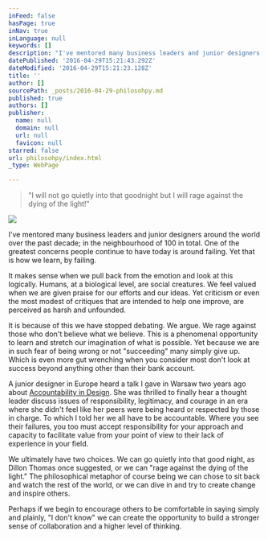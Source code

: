 ```yaml
---
inFeed: false
hasPage: true
inNav: true
inLanguage: null
keywords: []
description: "I've mentored many business leaders and junior designers around the world over the past decade; in the neighbourhood of 100 in total. One of the greatest concerns people continue to have today is around failing. Yet that is how we learn, by failing. "
datePublished: '2016-04-29T15:21:43.292Z'
dateModified: '2016-04-29T15:21:23.128Z'
title: ''
author: []
sourcePath: _posts/2016-04-29-philosohpy.md
published: true
authors: []
publisher:
  name: null
  domain: null
  url: null
  favicon: null
starred: false
url: philosohpy/index.html
_type: WebPage

---
```

> "I will not go quietly into that goodnight but I will rage against the dying of the light!"

![](https://the-grid-user-content.s3-us-west-2.amazonaws.com/552512ab-18d9-4235-977b-2bbd60924a0e.jpg)

I've mentored many business leaders and junior designers around the world over the past decade; in the neighbourhood of 100 in total. One of the greatest concerns people continue to have today is around failing. Yet that is how we learn, by failing. 

It makes sense when we pull back from the emotion and look at this logically. Humans, at a biological level, are social creatures. We feel valued when we are given praise for our efforts and our ideas. Yet criticism or even the most modest of critiques that are intended to help one improve, are perceived as harsh and unfounded. 

It is because of this we have stopped debating. We argue. We rage against those who don't believe what we believe. This is a phenomenal opportunity to learn and stretch our imagination of what is possible. Yet because we are in such fear of being wrong or not "succeeding" many simply give up. Which is even more gut wrenching when you consider most don't look at success beyond anything other than their bank account.

A junior designer in Europe heard a talk I gave in Warsaw two years ago about [Accountability in Design][0]. She was thrilled to finally hear a thought leader discuss issues of responsibility, legitimacy, and courage in an era where she didn't feel like her peers were being heard or respected by those in charge. To which I told her we all have to be accountable. Where you see their failures, you too must accept responsibility for your approach and capacity to facilitate value from your point of view to their lack of experience in your field.

We ultimately have two choices. We can go quietly into that good night, as Dillon Thomas once suggested, or we can "rage against the dying of the light." The philosophical metaphor of course being we can chose to sit back and watch the rest of the world, or we can dive in and try to create change and inspire others.

Perhaps if we begin to encourage others to be comfortable in saying simply and plainly, "I don't know" we can create the opportunity to build a stronger sense of collaboration and a higher level of thinking.

[0]: https://www.youtube.com/watch?v=GRFoFVHz79Q